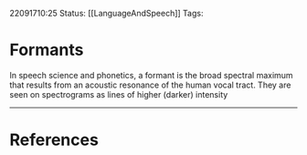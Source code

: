 22091710:25
Status:  [[LanguageAndSpeech]]
Tags: 

# Formants
In speech science and phonetics, a formant is the broad spectral maximum that results from an acoustic resonance of the human vocal tract.
They are seen on spectrograms as lines of higher (darker) intensity

---
# References